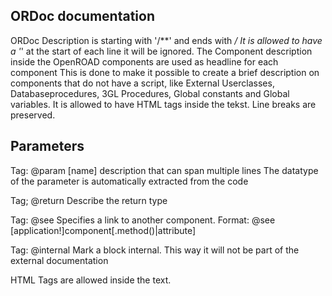 ORDoc documentation
-------------------
ORDoc Description is starting with '/**'
and ends with */
It is allowed to have a '*' at the start of each line it will be ignored.
The Component description inside the OpenROAD components are used as headline for each component
This is done to make it possible to create a brief description on components that do not have a script, like External Userclasses,
Databaseprocedures, 3GL Procedures, Global constants and Global variables.
It is allowed to have HTML tags inside the tekst.
Line breaks are preserved.

Parameters
----------
Tag: @param [name] description that can span multiple lines
The datatype of the parameter is automatically extracted from the code

Tag; @return Describe the return type

Tag: @see
Specifies a link to another component.
Format: @see [application!]component[.method()|attribute]

Tag: @internal
Mark a block internal. This way it will not be part of the external documentation

<htmltags>
HTML Tags are allowed inside the text.
